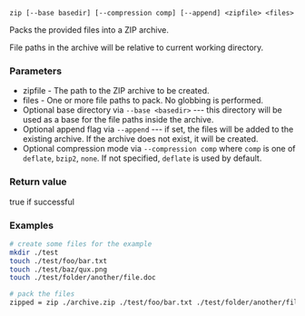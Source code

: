 ```
zip [--base basedir] [--compression comp] [--append] <zipfile> <files>
```

Packs the provided files into a ZIP archive.

File paths in the archive will be relative to current working directory.

### Parameters

 - zipfile - The path to the ZIP archive to be created.
 - files - One or more file paths to pack. No globbing is performed.
 - Optional base directory via `--base <basedir>` --- this directory will be used
   as a base for the file paths inside the archive.
 - Optional append flag via `--append` --- if set, the files will be added to the
   existing archive. If the archive does not exist, it will be created.
 - Optional compression mode via `--compression comp` where `comp` is one of
   `deflate`, `bzip2`, `none`. If not specified, `deflate` is used by default.

### Return value

true if successful

### Examples

```sh
# create some files for the example
mkdir ./test
touch ./test/foo/bar.txt
touch ./test/baz/qux.png
touch ./test/folder/another/file.doc

# pack the files
zipped = zip ./archive.zip ./test/foo/bar.txt ./test/folder/another/file.doc
```
